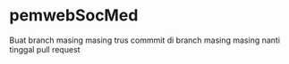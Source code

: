 # pemwebSocMed

Buat branch masing masing trus commmit di branch masing masing nanti tinggal pull request
